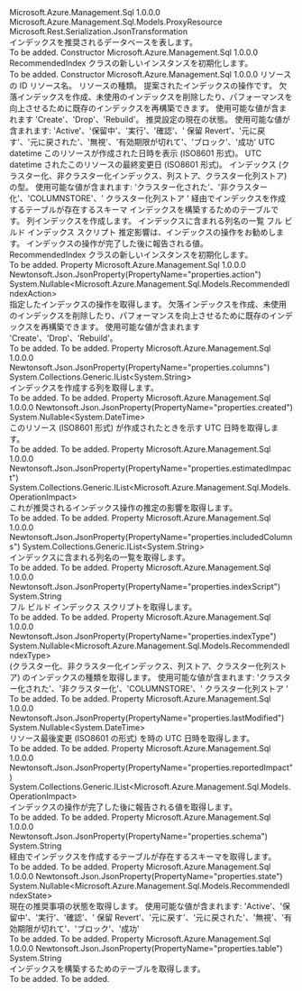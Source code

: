 <Type Name="RecommendedIndex" FullName="Microsoft.Azure.Management.Sql.Models.RecommendedIndex">
  <TypeSignature Language="C#" Value="public class RecommendedIndex : Microsoft.Azure.Management.Sql.Models.ProxyResource" />
  <TypeSignature Language="ILAsm" Value=".class public auto ansi beforefieldinit RecommendedIndex extends Microsoft.Azure.Management.Sql.Models.ProxyResource" />
  <TypeSignature Language="DocId" Value="T:Microsoft.Azure.Management.Sql.Models.RecommendedIndex" />
  <TypeSignature Language="VB.NET" Value="Public Class RecommendedIndex&#xA;Inherits ProxyResource" />
  <TypeSignature Language="F#" Value="type RecommendedIndex = class&#xA;    inherit ProxyResource" />
  <AssemblyInfo>
    <AssemblyName>Microsoft.Azure.Management.Sql</AssemblyName>
    <AssemblyVersion>1.0.0.0</AssemblyVersion>
  </AssemblyInfo>
  <Base>
    <BaseTypeName>Microsoft.Azure.Management.Sql.Models.ProxyResource</BaseTypeName>
  </Base>
  <Interfaces />
  <Attributes>
    <Attribute>
      <AttributeName>Microsoft.Rest.Serialization.JsonTransformation</AttributeName>
    </Attribute>
  </Attributes>
  <Docs>
    <summary>
            インデックスを推奨されるデータベースを表します。
            </summary>
    <remarks>To be added.</remarks>
  </Docs>
  <Members>
    <Member MemberName=".ctor">
      <MemberSignature Language="C#" Value="public RecommendedIndex ();" />
      <MemberSignature Language="ILAsm" Value=".method public hidebysig specialname rtspecialname instance void .ctor() cil managed" />
      <MemberSignature Language="DocId" Value="M:Microsoft.Azure.Management.Sql.Models.RecommendedIndex.#ctor" />
      <MemberSignature Language="VB.NET" Value="Public Sub New ()" />
      <MemberType>Constructor</MemberType>
      <AssemblyInfo>
        <AssemblyName>Microsoft.Azure.Management.Sql</AssemblyName>
        <AssemblyVersion>1.0.0.0</AssemblyVersion>
      </AssemblyInfo>
      <Parameters />
      <Docs>
        <summary>
            RecommendedIndex クラスの新しいインスタンスを初期化します。
            </summary>
        <remarks>To be added.</remarks>
      </Docs>
    </Member>
    <Member MemberName=".ctor">
      <MemberSignature Language="C#" Value="public RecommendedIndex (string id = null, string name = null, string type = null, Nullable&lt;Microsoft.Azure.Management.Sql.Models.RecommendedIndexAction&gt; action = null, Nullable&lt;Microsoft.Azure.Management.Sql.Models.RecommendedIndexState&gt; state = null, Nullable&lt;DateTime&gt; created = null, Nullable&lt;DateTime&gt; lastModified = null, Nullable&lt;Microsoft.Azure.Management.Sql.Models.RecommendedIndexType&gt; indexType = null, string schema = null, string table = null, System.Collections.Generic.IList&lt;string&gt; columns = null, System.Collections.Generic.IList&lt;string&gt; includedColumns = null, string indexScript = null, System.Collections.Generic.IList&lt;Microsoft.Azure.Management.Sql.Models.OperationImpact&gt; estimatedImpact = null, System.Collections.Generic.IList&lt;Microsoft.Azure.Management.Sql.Models.OperationImpact&gt; reportedImpact = null);" />
      <MemberSignature Language="ILAsm" Value=".method public hidebysig specialname rtspecialname instance void .ctor(string id, string name, string type, valuetype System.Nullable`1&lt;valuetype Microsoft.Azure.Management.Sql.Models.RecommendedIndexAction&gt; action, valuetype System.Nullable`1&lt;valuetype Microsoft.Azure.Management.Sql.Models.RecommendedIndexState&gt; state, valuetype System.Nullable`1&lt;valuetype System.DateTime&gt; created, valuetype System.Nullable`1&lt;valuetype System.DateTime&gt; lastModified, valuetype System.Nullable`1&lt;valuetype Microsoft.Azure.Management.Sql.Models.RecommendedIndexType&gt; indexType, string schema, string table, class System.Collections.Generic.IList`1&lt;string&gt; columns, class System.Collections.Generic.IList`1&lt;string&gt; includedColumns, string indexScript, class System.Collections.Generic.IList`1&lt;class Microsoft.Azure.Management.Sql.Models.OperationImpact&gt; estimatedImpact, class System.Collections.Generic.IList`1&lt;class Microsoft.Azure.Management.Sql.Models.OperationImpact&gt; reportedImpact) cil managed" />
      <MemberSignature Language="DocId" Value="M:Microsoft.Azure.Management.Sql.Models.RecommendedIndex.#ctor(System.String,System.String,System.String,System.Nullable{Microsoft.Azure.Management.Sql.Models.RecommendedIndexAction},System.Nullable{Microsoft.Azure.Management.Sql.Models.RecommendedIndexState},System.Nullable{System.DateTime},System.Nullable{System.DateTime},System.Nullable{Microsoft.Azure.Management.Sql.Models.RecommendedIndexType},System.String,System.String,System.Collections.Generic.IList{System.String},System.Collections.Generic.IList{System.String},System.String,System.Collections.Generic.IList{Microsoft.Azure.Management.Sql.Models.OperationImpact},System.Collections.Generic.IList{Microsoft.Azure.Management.Sql.Models.OperationImpact})" />
      <MemberSignature Language="VB.NET" Value="Public Sub New (Optional id As String = null, Optional name As String = null, Optional type As String = null, Optional action As Nullable(Of RecommendedIndexAction) = null, Optional state As Nullable(Of RecommendedIndexState) = null, Optional created As Nullable(Of DateTime) = null, Optional lastModified As Nullable(Of DateTime) = null, Optional indexType As Nullable(Of RecommendedIndexType) = null, Optional schema As String = null, Optional table As String = null, Optional columns As IList(Of String) = null, Optional includedColumns As IList(Of String) = null, Optional indexScript As String = null, Optional estimatedImpact As IList(Of OperationImpact) = null, Optional reportedImpact As IList(Of OperationImpact) = null)" />
      <MemberSignature Language="F#" Value="new Microsoft.Azure.Management.Sql.Models.RecommendedIndex : string * string * string * Nullable&lt;Microsoft.Azure.Management.Sql.Models.RecommendedIndexAction&gt; * Nullable&lt;Microsoft.Azure.Management.Sql.Models.RecommendedIndexState&gt; * Nullable&lt;DateTime&gt; * Nullable&lt;DateTime&gt; * Nullable&lt;Microsoft.Azure.Management.Sql.Models.RecommendedIndexType&gt; * string * string * System.Collections.Generic.IList&lt;string&gt; * System.Collections.Generic.IList&lt;string&gt; * string * System.Collections.Generic.IList&lt;Microsoft.Azure.Management.Sql.Models.OperationImpact&gt; * System.Collections.Generic.IList&lt;Microsoft.Azure.Management.Sql.Models.OperationImpact&gt; -&gt; Microsoft.Azure.Management.Sql.Models.RecommendedIndex" Usage="new Microsoft.Azure.Management.Sql.Models.RecommendedIndex (id, name, type, action, state, created, lastModified, indexType, schema, table, columns, includedColumns, indexScript, estimatedImpact, reportedImpact)" />
      <MemberType>Constructor</MemberType>
      <AssemblyInfo>
        <AssemblyName>Microsoft.Azure.Management.Sql</AssemblyName>
        <AssemblyVersion>1.0.0.0</AssemblyVersion>
      </AssemblyInfo>
      <Parameters>
        <Parameter Name="id" Type="System.String" />
        <Parameter Name="name" Type="System.String" />
        <Parameter Name="type" Type="System.String" />
        <Parameter Name="action" Type="System.Nullable&lt;Microsoft.Azure.Management.Sql.Models.RecommendedIndexAction&gt;" />
        <Parameter Name="state" Type="System.Nullable&lt;Microsoft.Azure.Management.Sql.Models.RecommendedIndexState&gt;" />
        <Parameter Name="created" Type="System.Nullable&lt;System.DateTime&gt;" />
        <Parameter Name="lastModified" Type="System.Nullable&lt;System.DateTime&gt;" />
        <Parameter Name="indexType" Type="System.Nullable&lt;Microsoft.Azure.Management.Sql.Models.RecommendedIndexType&gt;" />
        <Parameter Name="schema" Type="System.String" />
        <Parameter Name="table" Type="System.String" />
        <Parameter Name="columns" Type="System.Collections.Generic.IList&lt;System.String&gt;" />
        <Parameter Name="includedColumns" Type="System.Collections.Generic.IList&lt;System.String&gt;" />
        <Parameter Name="indexScript" Type="System.String" />
        <Parameter Name="estimatedImpact" Type="System.Collections.Generic.IList&lt;Microsoft.Azure.Management.Sql.Models.OperationImpact&gt;" />
        <Parameter Name="reportedImpact" Type="System.Collections.Generic.IList&lt;Microsoft.Azure.Management.Sql.Models.OperationImpact&gt;" />
      </Parameters>
      <Docs>
        <param name="id">リソースの ID</param>
        <param name="name">リソース名。</param>
        <param name="type">リソースの種類。</param>
        <param name="action">提案されたインデックスの操作です。 欠落インデックスを作成、未使用のインデックスを削除したり、パフォーマンスを向上させるために既存のインデックスを再構築できます。 使用可能な値が含まれます 'Create'、'Drop'、'Rebuild'。</param>
        <param name="state">推奨設定の現在の状態。 使用可能な値が含まれます: 'Active'、'保留中'、'実行'、'確認'、' 保留 Revert'、'元に戻す'、'元に戻された'、'無視'、'有効期限が切れて'、'ブロック'、'成功'</param>
        <param name="created">UTC datetime このリソースが作成された日時を表示 (ISO8601 形式)。</param>
        <param name="lastModified">UTC datetime されたこのリソースの最終変更日 (ISO8601 形式)。</param>
        <param name="indexType">インデックス (クラスター化、非クラスター化インデックス、列ストア、クラスター化列ストア) の型。 使用可能な値が含まれます: 'クラスター化された'、'非クラスター化'、'COLUMNSTORE'、' クラスター化列ストア '</param>
        <param name="schema">経由でインデックスを作成するテーブルが存在するスキーマ</param>
        <param name="table">インデックスを構築するためのテーブルです。</param>
        <param name="columns">列インデックスを作成します。</param>
        <param name="includedColumns">インデックスに含まれる列名の一覧</param>
        <param name="indexScript">フル ビルド インデックス スクリプト</param>
        <param name="estimatedImpact">推定影響は、インデックスの操作をお勧めします。</param>
        <param name="reportedImpact">インデックスの操作が完了した後に報告される値。</param>
        <summary>
            RecommendedIndex クラスの新しいインスタンスを初期化します。
            </summary>
        <remarks>To be added.</remarks>
      </Docs>
    </Member>
    <Member MemberName="Action">
      <MemberSignature Language="C#" Value="public Nullable&lt;Microsoft.Azure.Management.Sql.Models.RecommendedIndexAction&gt; Action { get; }" />
      <MemberSignature Language="ILAsm" Value=".property instance valuetype System.Nullable`1&lt;valuetype Microsoft.Azure.Management.Sql.Models.RecommendedIndexAction&gt; Action" />
      <MemberSignature Language="DocId" Value="P:Microsoft.Azure.Management.Sql.Models.RecommendedIndex.Action" />
      <MemberSignature Language="VB.NET" Value="Public ReadOnly Property Action As Nullable(Of RecommendedIndexAction)" />
      <MemberSignature Language="F#" Value="member this.Action : Nullable&lt;Microsoft.Azure.Management.Sql.Models.RecommendedIndexAction&gt;" Usage="Microsoft.Azure.Management.Sql.Models.RecommendedIndex.Action" />
      <MemberType>Property</MemberType>
      <AssemblyInfo>
        <AssemblyName>Microsoft.Azure.Management.Sql</AssemblyName>
        <AssemblyVersion>1.0.0.0</AssemblyVersion>
      </AssemblyInfo>
      <Attributes>
        <Attribute>
          <AttributeName>Newtonsoft.Json.JsonProperty(PropertyName="properties.action")</AttributeName>
        </Attribute>
      </Attributes>
      <ReturnValue>
        <ReturnType>System.Nullable&lt;Microsoft.Azure.Management.Sql.Models.RecommendedIndexAction&gt;</ReturnType>
      </ReturnValue>
      <Docs>
        <summary>
            指定したインデックスの操作を取得します。 欠落インデックスを作成、未使用のインデックスを削除したり、パフォーマンスを向上させるために既存のインデックスを再構築できます。 使用可能な値が含まれます 'Create'、'Drop'、'Rebuild'。
            </summary>
        <value>To be added.</value>
        <remarks>To be added.</remarks>
      </Docs>
    </Member>
    <Member MemberName="Columns">
      <MemberSignature Language="C#" Value="public System.Collections.Generic.IList&lt;string&gt; Columns { get; }" />
      <MemberSignature Language="ILAsm" Value=".property instance class System.Collections.Generic.IList`1&lt;string&gt; Columns" />
      <MemberSignature Language="DocId" Value="P:Microsoft.Azure.Management.Sql.Models.RecommendedIndex.Columns" />
      <MemberSignature Language="VB.NET" Value="Public ReadOnly Property Columns As IList(Of String)" />
      <MemberSignature Language="F#" Value="member this.Columns : System.Collections.Generic.IList&lt;string&gt;" Usage="Microsoft.Azure.Management.Sql.Models.RecommendedIndex.Columns" />
      <MemberType>Property</MemberType>
      <AssemblyInfo>
        <AssemblyName>Microsoft.Azure.Management.Sql</AssemblyName>
        <AssemblyVersion>1.0.0.0</AssemblyVersion>
      </AssemblyInfo>
      <Attributes>
        <Attribute>
          <AttributeName>Newtonsoft.Json.JsonProperty(PropertyName="properties.columns")</AttributeName>
        </Attribute>
      </Attributes>
      <ReturnValue>
        <ReturnType>System.Collections.Generic.IList&lt;System.String&gt;</ReturnType>
      </ReturnValue>
      <Docs>
        <summary>
            インデックスを作成する列を取得します。
            </summary>
        <value>To be added.</value>
        <remarks>To be added.</remarks>
      </Docs>
    </Member>
    <Member MemberName="Created">
      <MemberSignature Language="C#" Value="public Nullable&lt;DateTime&gt; Created { get; }" />
      <MemberSignature Language="ILAsm" Value=".property instance valuetype System.Nullable`1&lt;valuetype System.DateTime&gt; Created" />
      <MemberSignature Language="DocId" Value="P:Microsoft.Azure.Management.Sql.Models.RecommendedIndex.Created" />
      <MemberSignature Language="VB.NET" Value="Public ReadOnly Property Created As Nullable(Of DateTime)" />
      <MemberSignature Language="F#" Value="member this.Created : Nullable&lt;DateTime&gt;" Usage="Microsoft.Azure.Management.Sql.Models.RecommendedIndex.Created" />
      <MemberType>Property</MemberType>
      <AssemblyInfo>
        <AssemblyName>Microsoft.Azure.Management.Sql</AssemblyName>
        <AssemblyVersion>1.0.0.0</AssemblyVersion>
      </AssemblyInfo>
      <Attributes>
        <Attribute>
          <AttributeName>Newtonsoft.Json.JsonProperty(PropertyName="properties.created")</AttributeName>
        </Attribute>
      </Attributes>
      <ReturnValue>
        <ReturnType>System.Nullable&lt;System.DateTime&gt;</ReturnType>
      </ReturnValue>
      <Docs>
        <summary>
            このリソース (ISO8601 形式) が作成されたときを示す UTC 日時を取得します。
            </summary>
        <value>To be added.</value>
        <remarks>To be added.</remarks>
      </Docs>
    </Member>
    <Member MemberName="EstimatedImpact">
      <MemberSignature Language="C#" Value="public System.Collections.Generic.IList&lt;Microsoft.Azure.Management.Sql.Models.OperationImpact&gt; EstimatedImpact { get; }" />
      <MemberSignature Language="ILAsm" Value=".property instance class System.Collections.Generic.IList`1&lt;class Microsoft.Azure.Management.Sql.Models.OperationImpact&gt; EstimatedImpact" />
      <MemberSignature Language="DocId" Value="P:Microsoft.Azure.Management.Sql.Models.RecommendedIndex.EstimatedImpact" />
      <MemberSignature Language="VB.NET" Value="Public ReadOnly Property EstimatedImpact As IList(Of OperationImpact)" />
      <MemberSignature Language="F#" Value="member this.EstimatedImpact : System.Collections.Generic.IList&lt;Microsoft.Azure.Management.Sql.Models.OperationImpact&gt;" Usage="Microsoft.Azure.Management.Sql.Models.RecommendedIndex.EstimatedImpact" />
      <MemberType>Property</MemberType>
      <AssemblyInfo>
        <AssemblyName>Microsoft.Azure.Management.Sql</AssemblyName>
        <AssemblyVersion>1.0.0.0</AssemblyVersion>
      </AssemblyInfo>
      <Attributes>
        <Attribute>
          <AttributeName>Newtonsoft.Json.JsonProperty(PropertyName="properties.estimatedImpact")</AttributeName>
        </Attribute>
      </Attributes>
      <ReturnValue>
        <ReturnType>System.Collections.Generic.IList&lt;Microsoft.Azure.Management.Sql.Models.OperationImpact&gt;</ReturnType>
      </ReturnValue>
      <Docs>
        <summary>
            これが推奨されるインデックス操作の推定の影響を取得します。
            </summary>
        <value>To be added.</value>
        <remarks>To be added.</remarks>
      </Docs>
    </Member>
    <Member MemberName="IncludedColumns">
      <MemberSignature Language="C#" Value="public System.Collections.Generic.IList&lt;string&gt; IncludedColumns { get; }" />
      <MemberSignature Language="ILAsm" Value=".property instance class System.Collections.Generic.IList`1&lt;string&gt; IncludedColumns" />
      <MemberSignature Language="DocId" Value="P:Microsoft.Azure.Management.Sql.Models.RecommendedIndex.IncludedColumns" />
      <MemberSignature Language="VB.NET" Value="Public ReadOnly Property IncludedColumns As IList(Of String)" />
      <MemberSignature Language="F#" Value="member this.IncludedColumns : System.Collections.Generic.IList&lt;string&gt;" Usage="Microsoft.Azure.Management.Sql.Models.RecommendedIndex.IncludedColumns" />
      <MemberType>Property</MemberType>
      <AssemblyInfo>
        <AssemblyName>Microsoft.Azure.Management.Sql</AssemblyName>
        <AssemblyVersion>1.0.0.0</AssemblyVersion>
      </AssemblyInfo>
      <Attributes>
        <Attribute>
          <AttributeName>Newtonsoft.Json.JsonProperty(PropertyName="properties.includedColumns")</AttributeName>
        </Attribute>
      </Attributes>
      <ReturnValue>
        <ReturnType>System.Collections.Generic.IList&lt;System.String&gt;</ReturnType>
      </ReturnValue>
      <Docs>
        <summary>
            インデックスに含まれる列名の一覧を取得します。
            </summary>
        <value>To be added.</value>
        <remarks>To be added.</remarks>
      </Docs>
    </Member>
    <Member MemberName="IndexScript">
      <MemberSignature Language="C#" Value="public string IndexScript { get; }" />
      <MemberSignature Language="ILAsm" Value=".property instance string IndexScript" />
      <MemberSignature Language="DocId" Value="P:Microsoft.Azure.Management.Sql.Models.RecommendedIndex.IndexScript" />
      <MemberSignature Language="VB.NET" Value="Public ReadOnly Property IndexScript As String" />
      <MemberSignature Language="F#" Value="member this.IndexScript : string" Usage="Microsoft.Azure.Management.Sql.Models.RecommendedIndex.IndexScript" />
      <MemberType>Property</MemberType>
      <AssemblyInfo>
        <AssemblyName>Microsoft.Azure.Management.Sql</AssemblyName>
        <AssemblyVersion>1.0.0.0</AssemblyVersion>
      </AssemblyInfo>
      <Attributes>
        <Attribute>
          <AttributeName>Newtonsoft.Json.JsonProperty(PropertyName="properties.indexScript")</AttributeName>
        </Attribute>
      </Attributes>
      <ReturnValue>
        <ReturnType>System.String</ReturnType>
      </ReturnValue>
      <Docs>
        <summary>
            フル ビルド インデックス スクリプトを取得します。
            </summary>
        <value>To be added.</value>
        <remarks>To be added.</remarks>
      </Docs>
    </Member>
    <Member MemberName="IndexType">
      <MemberSignature Language="C#" Value="public Nullable&lt;Microsoft.Azure.Management.Sql.Models.RecommendedIndexType&gt; IndexType { get; }" />
      <MemberSignature Language="ILAsm" Value=".property instance valuetype System.Nullable`1&lt;valuetype Microsoft.Azure.Management.Sql.Models.RecommendedIndexType&gt; IndexType" />
      <MemberSignature Language="DocId" Value="P:Microsoft.Azure.Management.Sql.Models.RecommendedIndex.IndexType" />
      <MemberSignature Language="VB.NET" Value="Public ReadOnly Property IndexType As Nullable(Of RecommendedIndexType)" />
      <MemberSignature Language="F#" Value="member this.IndexType : Nullable&lt;Microsoft.Azure.Management.Sql.Models.RecommendedIndexType&gt;" Usage="Microsoft.Azure.Management.Sql.Models.RecommendedIndex.IndexType" />
      <MemberType>Property</MemberType>
      <AssemblyInfo>
        <AssemblyName>Microsoft.Azure.Management.Sql</AssemblyName>
        <AssemblyVersion>1.0.0.0</AssemblyVersion>
      </AssemblyInfo>
      <Attributes>
        <Attribute>
          <AttributeName>Newtonsoft.Json.JsonProperty(PropertyName="properties.indexType")</AttributeName>
        </Attribute>
      </Attributes>
      <ReturnValue>
        <ReturnType>System.Nullable&lt;Microsoft.Azure.Management.Sql.Models.RecommendedIndexType&gt;</ReturnType>
      </ReturnValue>
      <Docs>
        <summary>
            (クラスター化、非クラスター化インデックス、列ストア、クラスター化列ストア) のインデックスの種類を取得します。 使用可能な値が含まれます: 'クラスター化された'、'非クラスター化'、'COLUMNSTORE'、' クラスター化列ストア '
            </summary>
        <value>To be added.</value>
        <remarks>To be added.</remarks>
      </Docs>
    </Member>
    <Member MemberName="LastModified">
      <MemberSignature Language="C#" Value="public Nullable&lt;DateTime&gt; LastModified { get; }" />
      <MemberSignature Language="ILAsm" Value=".property instance valuetype System.Nullable`1&lt;valuetype System.DateTime&gt; LastModified" />
      <MemberSignature Language="DocId" Value="P:Microsoft.Azure.Management.Sql.Models.RecommendedIndex.LastModified" />
      <MemberSignature Language="VB.NET" Value="Public ReadOnly Property LastModified As Nullable(Of DateTime)" />
      <MemberSignature Language="F#" Value="member this.LastModified : Nullable&lt;DateTime&gt;" Usage="Microsoft.Azure.Management.Sql.Models.RecommendedIndex.LastModified" />
      <MemberType>Property</MemberType>
      <AssemblyInfo>
        <AssemblyName>Microsoft.Azure.Management.Sql</AssemblyName>
        <AssemblyVersion>1.0.0.0</AssemblyVersion>
      </AssemblyInfo>
      <Attributes>
        <Attribute>
          <AttributeName>Newtonsoft.Json.JsonProperty(PropertyName="properties.lastModified")</AttributeName>
        </Attribute>
      </Attributes>
      <ReturnValue>
        <ReturnType>System.Nullable&lt;System.DateTime&gt;</ReturnType>
      </ReturnValue>
      <Docs>
        <summary>
            リソース最後変更 (ISO8601 の形式) を時の UTC 日時を取得します。
            </summary>
        <value>To be added.</value>
        <remarks>To be added.</remarks>
      </Docs>
    </Member>
    <Member MemberName="ReportedImpact">
      <MemberSignature Language="C#" Value="public System.Collections.Generic.IList&lt;Microsoft.Azure.Management.Sql.Models.OperationImpact&gt; ReportedImpact { get; }" />
      <MemberSignature Language="ILAsm" Value=".property instance class System.Collections.Generic.IList`1&lt;class Microsoft.Azure.Management.Sql.Models.OperationImpact&gt; ReportedImpact" />
      <MemberSignature Language="DocId" Value="P:Microsoft.Azure.Management.Sql.Models.RecommendedIndex.ReportedImpact" />
      <MemberSignature Language="VB.NET" Value="Public ReadOnly Property ReportedImpact As IList(Of OperationImpact)" />
      <MemberSignature Language="F#" Value="member this.ReportedImpact : System.Collections.Generic.IList&lt;Microsoft.Azure.Management.Sql.Models.OperationImpact&gt;" Usage="Microsoft.Azure.Management.Sql.Models.RecommendedIndex.ReportedImpact" />
      <MemberType>Property</MemberType>
      <AssemblyInfo>
        <AssemblyName>Microsoft.Azure.Management.Sql</AssemblyName>
        <AssemblyVersion>1.0.0.0</AssemblyVersion>
      </AssemblyInfo>
      <Attributes>
        <Attribute>
          <AttributeName>Newtonsoft.Json.JsonProperty(PropertyName="properties.reportedImpact")</AttributeName>
        </Attribute>
      </Attributes>
      <ReturnValue>
        <ReturnType>System.Collections.Generic.IList&lt;Microsoft.Azure.Management.Sql.Models.OperationImpact&gt;</ReturnType>
      </ReturnValue>
      <Docs>
        <summary>
            インデックスの操作が完了した後に報告される値を取得します。
            </summary>
        <value>To be added.</value>
        <remarks>To be added.</remarks>
      </Docs>
    </Member>
    <Member MemberName="Schema">
      <MemberSignature Language="C#" Value="public string Schema { get; }" />
      <MemberSignature Language="ILAsm" Value=".property instance string Schema" />
      <MemberSignature Language="DocId" Value="P:Microsoft.Azure.Management.Sql.Models.RecommendedIndex.Schema" />
      <MemberSignature Language="VB.NET" Value="Public ReadOnly Property Schema As String" />
      <MemberSignature Language="F#" Value="member this.Schema : string" Usage="Microsoft.Azure.Management.Sql.Models.RecommendedIndex.Schema" />
      <MemberType>Property</MemberType>
      <AssemblyInfo>
        <AssemblyName>Microsoft.Azure.Management.Sql</AssemblyName>
        <AssemblyVersion>1.0.0.0</AssemblyVersion>
      </AssemblyInfo>
      <Attributes>
        <Attribute>
          <AttributeName>Newtonsoft.Json.JsonProperty(PropertyName="properties.schema")</AttributeName>
        </Attribute>
      </Attributes>
      <ReturnValue>
        <ReturnType>System.String</ReturnType>
      </ReturnValue>
      <Docs>
        <summary>
            経由でインデックスを作成するテーブルが存在するスキーマを取得します。
            </summary>
        <value>To be added.</value>
        <remarks>To be added.</remarks>
      </Docs>
    </Member>
    <Member MemberName="State">
      <MemberSignature Language="C#" Value="public Nullable&lt;Microsoft.Azure.Management.Sql.Models.RecommendedIndexState&gt; State { get; }" />
      <MemberSignature Language="ILAsm" Value=".property instance valuetype System.Nullable`1&lt;valuetype Microsoft.Azure.Management.Sql.Models.RecommendedIndexState&gt; State" />
      <MemberSignature Language="DocId" Value="P:Microsoft.Azure.Management.Sql.Models.RecommendedIndex.State" />
      <MemberSignature Language="VB.NET" Value="Public ReadOnly Property State As Nullable(Of RecommendedIndexState)" />
      <MemberSignature Language="F#" Value="member this.State : Nullable&lt;Microsoft.Azure.Management.Sql.Models.RecommendedIndexState&gt;" Usage="Microsoft.Azure.Management.Sql.Models.RecommendedIndex.State" />
      <MemberType>Property</MemberType>
      <AssemblyInfo>
        <AssemblyName>Microsoft.Azure.Management.Sql</AssemblyName>
        <AssemblyVersion>1.0.0.0</AssemblyVersion>
      </AssemblyInfo>
      <Attributes>
        <Attribute>
          <AttributeName>Newtonsoft.Json.JsonProperty(PropertyName="properties.state")</AttributeName>
        </Attribute>
      </Attributes>
      <ReturnValue>
        <ReturnType>System.Nullable&lt;Microsoft.Azure.Management.Sql.Models.RecommendedIndexState&gt;</ReturnType>
      </ReturnValue>
      <Docs>
        <summary>
            現在の推奨事項の状態を取得します。 使用可能な値が含まれます: 'Active'、'保留中'、'実行'、'確認'、' 保留 Revert'、'元に戻す'、'元に戻された'、'無視'、'有効期限が切れて'、'ブロック'、'成功'
            </summary>
        <value>To be added.</value>
        <remarks>To be added.</remarks>
      </Docs>
    </Member>
    <Member MemberName="Table">
      <MemberSignature Language="C#" Value="public string Table { get; }" />
      <MemberSignature Language="ILAsm" Value=".property instance string Table" />
      <MemberSignature Language="DocId" Value="P:Microsoft.Azure.Management.Sql.Models.RecommendedIndex.Table" />
      <MemberSignature Language="VB.NET" Value="Public ReadOnly Property Table As String" />
      <MemberSignature Language="F#" Value="member this.Table : string" Usage="Microsoft.Azure.Management.Sql.Models.RecommendedIndex.Table" />
      <MemberType>Property</MemberType>
      <AssemblyInfo>
        <AssemblyName>Microsoft.Azure.Management.Sql</AssemblyName>
        <AssemblyVersion>1.0.0.0</AssemblyVersion>
      </AssemblyInfo>
      <Attributes>
        <Attribute>
          <AttributeName>Newtonsoft.Json.JsonProperty(PropertyName="properties.table")</AttributeName>
        </Attribute>
      </Attributes>
      <ReturnValue>
        <ReturnType>System.String</ReturnType>
      </ReturnValue>
      <Docs>
        <summary>
            インデックスを構築するためのテーブルを取得します。
            </summary>
        <value>To be added.</value>
        <remarks>To be added.</remarks>
      </Docs>
    </Member>
  </Members>
</Type>